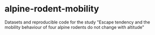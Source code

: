 # alpine-rodent-mobility
Datasets and reproducible code for the study "Escape tendency and the mobility behaviour of four alpine rodents do not change with altitude"
